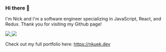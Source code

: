 ### Hi there 👋
I'm Nick and I'm a software engineer specializing in JavaScript, React, and Redux. Thank you for visiting my Github page!

<a target="_blank" href="https://www.linkedin.com/in/nick-kuek/">
<img src="https://img.shields.io/badge/LinkedIn-0077B5?style=for-the-badge&url=https://www.linkedin.com/in/nick-kuek/&logo=linkedin&logoColor=white">
  </a>
  <a target="_blank" href="mailto:nkuek@gmail.com">
  <img src="https://img.shields.io/badge/Gmail-D14836?style=for-the-badge&logo=gmail&logoColor=white">
  </a>

Check out my full portfolio here:
https://nkuek.dev


<!--
**nkuek/nkuek** is a ✨ _special_ ✨ repository because its `README.md` (this file) appears on your GitHub profile.

Here are some ideas to get you started:

- 🔭 I’m currently working on ...
- 🌱 I’m currently learning ...
- 👯 I’m looking to collaborate on ...
- 🤔 I’m looking for help with ...
- 💬 Ask me about ...
- 📫 How to reach me: ...
- 😄 Pronouns: ...
- ⚡ Fun fact: ...
-->
